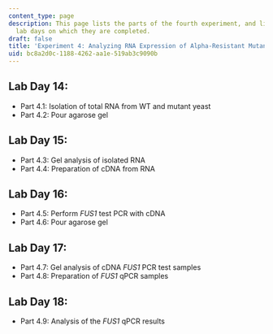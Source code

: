 ```yaml
---
content_type: page
description: This page lists the parts of the fourth experiment, and links to the
  lab days on which they are completed.
draft: false
title: 'Experiment 4: Analyzing RNA Expression of Alpha-Resistant Mutants'
uid: bc8a2d0c-1188-4262-aa1e-519ab3c9090b
---
```

## Lab Day 14:

- Part 4.1: Isolation of total RNA from WT and mutant yeast
- Part 4.2: Pour agarose gel

## Lab Day 15:

- Part 4.3: Gel analysis of isolated RNA
- Part 4.4: Preparation of cDNA from RNA

## Lab Day 16:

- Part 4.5: Perform *FUS1* test PCR with cDNA
- Part 4.6: Pour agarose gel

## Lab Day 17:

- Part 4.7: Gel analysis of cDNA *FUS1* PCR test samples
- Part 4.8: Preparation of *FUS1* qPCR samples

## Lab Day 18:

- Part 4.9: Analysis of the *FUS1* qPCR results